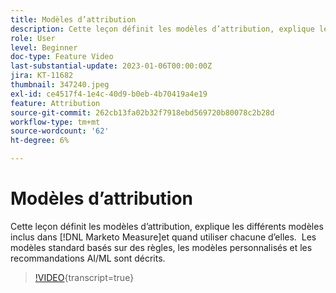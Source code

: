 ```yaml
---
title: Modèles d’attribution
description: Cette leçon définit les modèles d’attribution, explique les différents modèles inclus dans [!DNL Marketo Measure]et quand utiliser chacune d’elles.  Les modèles standard basés sur des règles, les modèles personnalisés et les recommandations AI/ML sont décrits.
role: User
level: Beginner
doc-type: Feature Video
last-substantial-update: 2023-01-06T00:00:00Z
jira: KT-11682
thumbnail: 347240.jpeg
exl-id: ce4517f4-1e4c-40d9-b0eb-4b70419a4e19
feature: Attribution
source-git-commit: 262cb13fa02b32f7918ebd569720b80078c2b28d
workflow-type: tm+mt
source-wordcount: '62'
ht-degree: 6%

---
```


# Modèles d’attribution 

Cette leçon définit les modèles d’attribution, explique les différents modèles inclus dans [!DNL Marketo Measure]et quand utiliser chacune d’elles.  Les modèles standard basés sur des règles, les modèles personnalisés et les recommandations AI/ML sont décrits.

>[!VIDEO](https://video.tv.adobe.com/v/347240/?learn=on){transcript=true}
